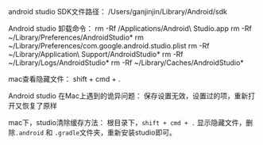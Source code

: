 android studio SDK文件路径：
/Users/ganjinjin/Library/Android/sdk

Android studio 卸载命令：
rm -Rf /Applications/Android\ Studio.app
rm -Rf ~/Library/Preferences/AndroidStudio*
rm ~/Library/Preferences/com.google.android.studio.plist
rm -Rf ~/Library/Application\ Support/AndroidStudio*
rm -Rf ~/Library/Logs/AndroidStudio*
rm -Rf ~/Library/Caches/AndroidStudio*

mac查看隐藏文件：
shift + cmd + .

Android studio 在Mac上遇到的诡异问题：
保存设置无效，设置过的项，重新打开又恢复了原样

mac下，studio清除缓存方法：
根目录下，`shift + cmd + .` 显示隐藏文件，删除`.android` 和 `.gradle`文件夹，重新安装studio即可。
